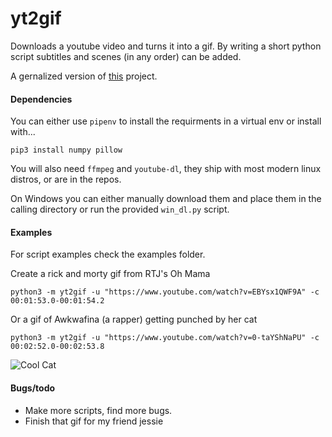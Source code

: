 # yt2gif
Downloads a youtube video and turns it into a gif. By writing a short python script subtitles and scenes (in any order) can be added.

A gernalized version of [this](https://github.com/1-Sisyphe/youCanCodeAGif) project. 

#### Dependencies 

You can either use `pipenv` to install the requirments in a virtual env or install with...

    pip3 install numpy pillow
	
You will also need `ffmpeg` and `youtube-dl`, they ship with most modern linux distros, or are in the repos.

On Windows you can either manually download them and place them in the calling directory or run the provided `win_dl.py` script.

#### Examples

For script examples check the examples folder.

Create a rick and morty gif from RTJ's Oh Mama

    python3 -m yt2gif -u "https://www.youtube.com/watch?v=EBYsx1QWF9A" -c 00:01:53.0-00:01:54.2
    
Or a gif of Awkwafina (a rapper) getting punched by her cat

    python3 -m yt2gif -u "https://www.youtube.com/watch?v=0-taYShNaPU" -c 00:02:52.0-00:02:53.8

![Cool Cat](https://raw.githubusercontent.com/aanunez/yt2gif/master/gifs/awkwafina.gif)

#### Bugs/todo

* Make more scripts, find more bugs.
* Finish that gif for my friend jessie
